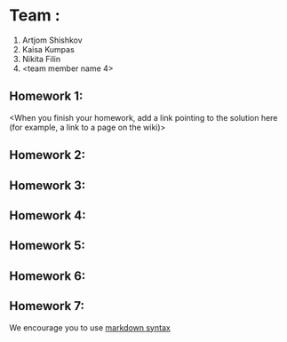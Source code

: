 # Team <write your team name here>:
1. Artjom Shishkov
2. Kaisa Kumpas
3. Nikita Filin
4. <team member name 4>

## Homework 1:
<When you finish your homework, add a link pointing to the solution here (for example, a link to a page on the wiki)> 

## Homework 2:
<Links to the solution>

## Homework 3:
<Links to the solution>

## Homework 4:
<Links to the solution>

## Homework 5:
<Links to the solution>

## Homework 6:
<Links to the solution>

## Homework 7:
<Links to the solution>

We encourage you to use [markdown syntax](https://confluence.atlassian.com/bitbucketserver/markdown-syntax-guide-776639995.html)